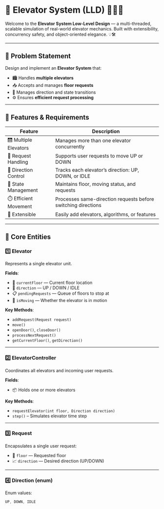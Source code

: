# 🚀 Elevator System (LLD) 🏢🔼🔽

Welcome to the **Elevator System Low-Level Design** — a multi-threaded, scalable simulation of real-world elevator mechanics. Built with extensibility, concurrency safety, and object-oriented elegance. 💡🛠️

---

## 📜 Problem Statement

Design and implement an **Elevator System** that:

- 🏙️ Handles **multiple elevators**
- 📥 Accepts and manages **floor requests**
- 🔄 Manages direction and state transitions
- ⚙️ Ensures **efficient request processing**

---

## 🧠 Features & Requirements

| Feature              | Description                                                  |
|----------------------|--------------------------------------------------------------|
| 🛗 Multiple Elevators | Manages more than one elevator concurrently                  |
| 🧍 Request Handling   | Supports user requests to move UP or DOWN                    |
| 🔼 Direction Control  | Tracks each elevator’s direction: UP, DOWN, or IDLE          |
| 🧭 State Management   | Maintains floor, moving status, and requests                 |
| ⏱️ Efficient Movement | Processes same-direction requests before switching directions |
| 🧩 Extensible         | Easily add elevators, algorithms, or features                |

---

## 🧱 Core Entities

### 1️⃣ Elevator

Represents a single elevator unit.

**Fields**:
- 🏢 `currentFloor` — Current floor location
- 🔄 `direction` — UP / DOWN / IDLE
- 📋 `pendingRequests` — Queue of floors to stop at
- 🚪 `isMoving` — Whether the elevator is in motion

**Key Methods**:
- `addRequest(Request request)`
- `move()`
- `openDoor()`, `closeDoor()`
- `processNextRequest()`
- `getCurrentFloor()`, `getDirection()`

---

### 2️⃣ ElevatorController

Coordinates all elevators and incoming user requests.

**Fields**:
- 📦 Holds one or more elevators

**Key Methods**:
- `requestElevator(int floor, Direction direction)`
- `step()` – Simulates elevator time step

---

### 3️⃣ Request

Encapsulates a single user request:

- 🔢 `floor` — Requested floor
- 📈 `direction` — Desired direction (UP/DOWN)

---

### 4️⃣ Direction (enum)

Enum values:  
```java
UP, DOWN, IDLE

